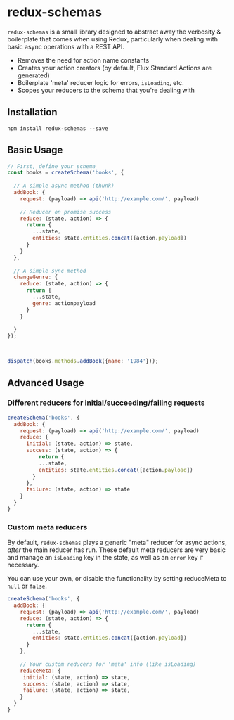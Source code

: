 # redux-schemas

`redux-schemas` is a small library designed to abstract away the verbosity & boilerplate that comes when using Redux, particularly when dealing with basic async operations with a REST API.

* Removes the need for action name constants
* Creates your action creators (by default, Flux Standard Actions are generated)
* Boilerplate 'meta' reducer logic for errors, `isLoading`, etc.
* Scopes your reducers to the schema that you're dealing with


## Installation

`npm install redux-schemas --save`

## Basic Usage


```javascript
// First, define your schema
const books = createSchema('books', {
  
  // A simple async method (thunk)
  addBook: {  
  	request: (payload) => api('http://example.com/', payload)  
    
    // Reducer on promise success
    reduce: (state, action) => {
      return {
        ...state,
        entities: state.entities.concat([action.payload])
      }
    }
  },
  
  // A simple sync method
  changeGenre: { 
    reduce: (state, action) => {
      return {
        ...state,
        genre: actionpayload
      }
    }
    
  }
});



dispatch(books.methods.addBook({name: '1984'}));
```

## Advanced Usage
### Different reducers for initial/succeeding/failing requests
```javascript
createSchema('books', {
  addBook: {
    request: (payload) => api('http://example.com/', payload)  
    reduce: {
      initial: (state, action) => state,
      success: (state, action) => {
          return {
          ...state,
          entities: state.entities.concat([action.payload])
        }
      },
      failure: (state, action) => state
    }
  }
}
```

### Custom meta reducers
By default, `redux-schemas` plays a generic "meta" reducer for async actions, *after* the main reducer has run. These default meta reducers are very basic and manage an `isLoading` key in the state, as well as an `error` key if necessary.

You can use your own, or disable the functionality by setting reduceMeta to `null` or `false`.
```javascript
createSchema('books', {
  addBook: {
    request: (payload) => api('http://example.com/', payload)  
    reduce: (state, action) => {
      return {
        ...state,
        entities: state.entities.concat([action.payload])
      }
    },
    
    // Your custom reducers for 'meta' info (like isLoading)
    reduceMeta: {
     initial: (state, action) => state,
     success: (state, action) => state,     
     failure: (state, action) => state,
    }
  }
}
```
